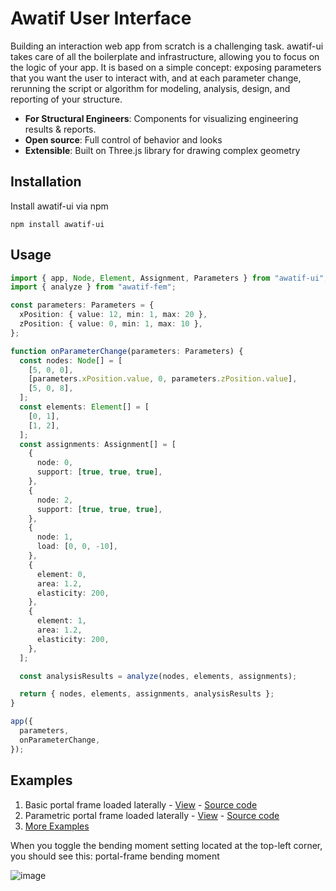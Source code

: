 # Awatif User Interface

Building an interaction web app from scratch is a challenging task. awatif-ui takes care of all the boilerplate and infrastructure, allowing you to focus on the logic of your app. It is based on a simple concept: exposing parameters that you want the user to interact with, and at each parameter change, rerunning the script or algorithm for modeling, analysis, design, and reporting of your structure.

- **For Structural Engineers**: Components for visualizing engineering results & reports.
- **Open source**: Full control of behavior and looks
- **Extensible**: Built on Three.js library for drawing complex geometry

## Installation
Install awatif-ui via npm
```
npm install awatif-ui
```

## Usage
```Typescript
import { app, Node, Element, Assignment, Parameters } from "awatif-ui";
import { analyze } from "awatif-fem";

const parameters: Parameters = {
  xPosition: { value: 12, min: 1, max: 20 },
  zPosition: { value: 0, min: 1, max: 10 },
};

function onParameterChange(parameters: Parameters) {
  const nodes: Node[] = [
    [5, 0, 0],
    [parameters.xPosition.value, 0, parameters.zPosition.value],
    [5, 0, 8],
  ];
  const elements: Element[] = [
    [0, 1],
    [1, 2],
  ];
  const assignments: Assignment[] = [
    {
      node: 0,
      support: [true, true, true],
    },
    {
      node: 2,
      support: [true, true, true],
    },
    {
      node: 1,
      load: [0, 0, -10],
    },
    {
      element: 0,
      area: 1.2,
      elasticity: 200,
    },
    {
      element: 1,
      area: 1.2,
      elasticity: 200,
    },
  ];

  const analysisResults = analyze(nodes, elements, assignments);

  return { nodes, elements, assignments, analysisResults };
}

app({
  parameters,
  onParameterChange,
});
```

## Examples
1. Basic portal frame loaded laterally - [View](http://localhost:4600/awatif-ui/#:~:text=Basic%20portal%20frame%20loaded%20laterally%20%2D-,View,-%2D%20Source%20code) - [Source code](https://github.com/madil4/awatif/blob/main/awatif-ui/examples/basic/main.ts)
2. Parametric portal frame loaded laterally - [View](http://localhost:4600/awatif-ui/examples/parametric/) - [Source code](https://github.com/madil4/awatif/blob/main/awatif-ui/examples/parametric/main.ts)
3. [More Examples](http://localhost:4600/examples/)

When you toggle the bending moment setting located at the top-left corner, you should see this:
portal-frame bending moment

![image](https://awatif.co/img/awatif-ui/portal-frame.jpg)
